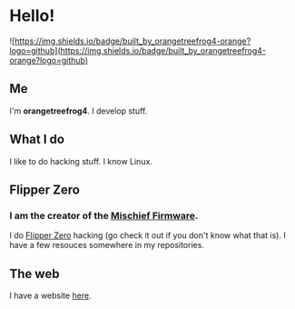 # Hello!
![https://img.shields.io/badge/built_by_orangetreefrog4-orange?logo=github](https://img.shields.io/badge/built_by_orangetreefrog4-orange?logo=github)

## Me
I'm **orangetreefrog4**.
I develop stuff.

## What I do
I like to do hacking stuff. I know Linux.

## Flipper Zero
### I am the creator of the [Mischief Firmware](https://flippermischief.github.io).

I do [Flipper Zero](https://flipperzero.one) hacking (go check it out if you don't know what that is). I have a few resouces somewhere in my repositories.

## The web
I have a website [here](https://orangetreefrog4.github.io/).
